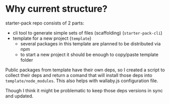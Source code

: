 # Why current structure?

starter-pack repo consists of 2 parts:

* cli tool to generate simple sets of files (scaffolding) (`starter-pack-cli`)
* template for a new project (`template`)
  * several packages in this template are planned to be distributed via npm
  * to start a new project it should be enough to copy/paste template folder

Public packages from template have their own deps, so I created a script to collect their deps and return a comand that will install those deps into `template/node_modules`. This also helps with wallaby.js configuration file.

Though I think it might be problematic to keep those deps versions in sync and updated.
